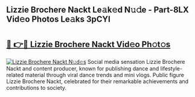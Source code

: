## Lizzie Brochere Nackt Le𝚊k𝚎d N𝚞𝚍e - Part-8LX Vid𝚎o Photos Le𝚊ks 3pCYl

# <h2><a href="http://fb5xkyw.evod.top/?m=Lizzie+Brochere+Nackt">🔗 👉🔴 Lizzie Brochere Nackt Vid𝚎o Ph𝚘t𝚘s</a></h2>

[![Lizzie Brochere Nackt N𝚞d𝚎s](https://i.imgur.com/8V9OHl7.gif)](http://fb5xkyw.evod.top/?m=Lizzie+Brochere+Nackt)
Social media sensation Lizzie Brochere Nackt and content producer, known for publishing dance and lifestyle-related material through viral dance trends and mini vlogs. Public figure Lizzie Brochere Nackt, celebrated for their remarkable achievements and contributions to society. 
